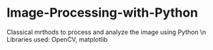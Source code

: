 # Image-Processing-with-Python

Classical mrthods to process and analyze the image using Python \n
Libraries used: OpenCV, matplotlib
